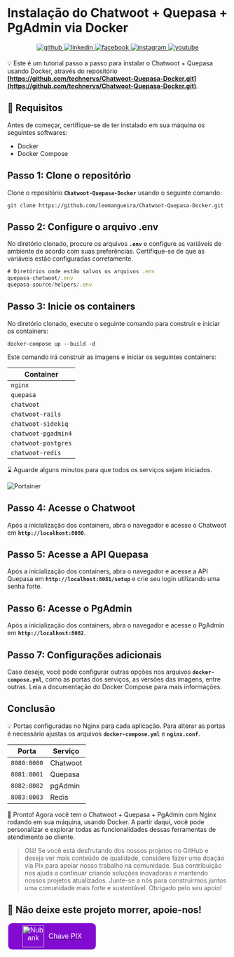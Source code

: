 # **Instalação do Chatwoot + Quepasa + PgAdmin via Docker**

<div align="center">
<a href="https://github.com/technervs" target="_blank">
<img src=https://img.shields.io/badge/github-%2324292e.svg?&style=for-the-badge&logo=github&logoColor=white alt=github style="margin-bottom: 5px;" />
</a>
<a href="https://linkedin.com/company/technervs" target="_blank">
<img src=https://img.shields.io/badge/linkedin-%231E77B5.svg?&style=for-the-badge&logo=linkedin&logoColor=white alt=linkedin style="margin-bottom: 5px;" />
</a>
<a href="https://www.facebook.com/technervs" target="_blank">
<img src=https://img.shields.io/badge/facebook-%232E87FB.svg?&style=for-the-badge&logo=facebook&logoColor=white alt=facebook style="margin-bottom: 5px;" />
</a>
<a href="https://instagram.com/technervs" target="_blank">
<img src=https://img.shields.io/badge/instagram-%23000000.svg?&style=for-the-badge&logo=instagram&logoColor=white alt=instagram style="margin-bottom: 5px;" />
</a>  
<a href="https://www.youtube.com/@technervs?sub_confirmation=1" target="_blank">
<img src=https://img.shields.io/badge/youtube-%23000000.svg?&style=for-the-badge&logo=youtube&logoColor=white alt=youtube style="margin-bottom: 5px;" />
</a>  
</div>

💡 Este é um tutorial passo a passo para instalar o Chatwoot + Quepasa usando Docker, através do repositório **[https://github.com/technervs/Chatwoot-Quepasa-Docker.git](https://github.com/technervs/Chatwoot-Quepasa-Docker.git)**.

## 📌 **Requisitos**

Antes de começar, certifique-se de ter instalado em sua máquina os seguintes softwares:

- Docker
- Docker Compose

## **Passo 1: Clone o repositório**

Clone o repositório **`Chatwoot-Quepasa-Docker`** usando o seguinte comando:

```
git clone https://github.com/leomangueira/Chatwoot-Quepasa-Docker.git
```

## **Passo 2: Configure o arquivo .env**

No diretório clonado, procure os arquivos **`.env`** e configure as variáveis de ambiente de acordo com suas preferências. Certifique-se de que as variáveis estão configuradas corretamente.

```jsx
# Diretórios onde estão salvos os arquivos .env
quepasa-chatwoot/.env
quepasa-source/helpers/.env
```

## **Passo 3: Inicie os containers**

No diretório clonado, execute o seguinte comando para construir e iniciar os containers:

```
docker-compose up --build -d
```

Este comando irá construir as imagens e iniciar os seguintes containers:

| Container           |
| ------------------- |
| `nginx`             |
| `quepasa`           |
| `chatwoot`          |
| `chatwoot-rails`    |
| `chatwoot-sidekiq`  |
| `chatwoot-pgadmin4` |
| `chatwoot-postgres` |
| `chatwoot-redis`    |

⌛ Aguarde alguns minutos para que todos os serviços sejam iniciados.

![Portainer](https://technervs.notion.site/image/https%3A%2F%2Fs3-us-west-2.amazonaws.com%2Fsecure.notion-static.com%2Fb79832e2-2f82-4caa-a3c4-94bbbc42813a%2FUntitled.png?id=25816eb4-192a-48de-866e-541c1de895cf&table=block&spaceId=5c8ae723-5bac-4d9d-8118-cde809eef646&width=2000&userId=&cache=v2)

## **Passo 4: Acesse o Chatwoot**

Após a inicialização dos containers, abra o navegador e acesse o Chatwoot em **`http://localhost:8080`**.

## **Passo 5: Acesse a API Quepasa**

Após a inicialização dos containers, abra o navegador e acesse a API Quepasa em **`http://localhost:8081/setup`** e crie seu login utilizando uma senha forte.

## **Passo 6: Acesse o PgAdmin**

Após a inicialização dos containers, abra o navegador e acesse o PgAdmin em **`http://localhost:8082`**.

## **Passo 7: Configurações adicionais**

Caso deseje, você pode configurar outras opções nos arquivos **`docker-compose.yml`**, como as portas dos serviços, as versões das imagens, entre outras. Leia a documentação do Docker Compose para mais informações.

## **Conclusão**

💡 Portas configuradas no Nginx para cada aplicação. Para alterar as portas é necessário ajustas os arquivos **`docker-compose.yml`** e **`nginx.conf`**.

| Porta       | Serviço  |
| ----------- | -------- |
| `8080:8080` | Chatwoot |
| `8081:8081` | Quepasa  |
| `8082:8082` | pgAdmin  |
| `8083:8083` | Redis    |

🎉 Pronto! Agora você tem o Chatwoot + Quepasa + PgAdmin com Nginx rodando em sua máquina, usando Docker. A partir daqui, você pode personalizar e explorar todas as funcionalidades dessas ferramentas de atendimento ao cliente.

> Olá! Se você está desfrutando dos nossos projetos no GitHub e deseja ver mais conteúdo de qualidade, considere fazer uma doação via Pix para apoiar nosso trabalho na comunidade. Sua contribuição nos ajuda a continuar criando soluções inovadoras e mantendo nossos projetos atualizados. Junte-se a nós para construirmos juntos uma comunidade mais forte e sustentável. Obrigado pelo seu apoio!

## 🚀 **Não deixe este projeto morrer, apoie-nos!**

<a href="https://nubank.com.br/pagar/4oyat/OzwgAw9rmW">
  <button style="background-color: #820ad1; color: #FFF; border-radius: 9px; border: none; padding: 5px 32px; text-align: center; display: flex; align-items: center; justify-content: center; font-size: 16px; margin: 4px 2px; cursor: pointer;">
    <img src="https://s3-sa-east-1.amazonaws.com/postcast.estaticos/57/1655121305211-113bf05ea9683dca430f57bc59241a5e.png" alt="Nubank" style="height: 50px; width: auto; margin-right: 10px;"> Chave PIX
  </button>
</a>
